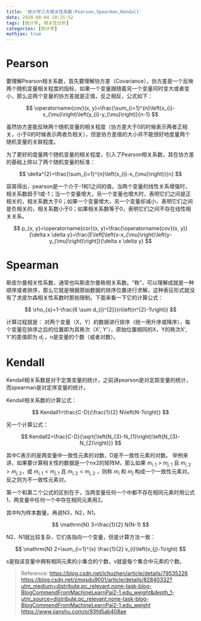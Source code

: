 ```yaml
---
title: '统计学三大相关性系数:Pearson,Spearman,Kendall'
date: 2020-08-04 10:25:52
tags: [统计学, 相关性分析]
categories: [统计学]
mathjax: true
---
```


# Pearson

要理解Pearson相关系数，首先要理解协方差（Covariance），协方差是一个反映两个随机变量相关程度的指标，如果一个变量跟随着另一个变量同时变大或者变小，那么这两个变量的协方差就是正值，反之相反，公式如下： 

$$
\operatorname{cov}(x, y)=\frac{\sum_{i=1}^{n}\left(x_{i}-x_{\mu}\right)\left(y_{i}-y_{\mu}\right)}{n-1}
$$

虽然协方差能反映两个随机变量的相关程度（协方差大于0的时候表示两者正相关，小于0的时候表示两者负相关），但是协方差值的大小并不能很好地度量两个随机变量的关联程度。

为了更好的度量两个随机变量的相关程度，引入了Pearson相关系数，其在协方差的基础上除以了两个随机变量的标准：

$$
\delta^{2}=\frac{\sum_{i=1}^{n}\left(x_{i}-x_{\mu}\right)}{n}
$$

容易得出，pearson是一个介于-1和1之间的值，当两个变量的线性关系增强时，相关系数趋于1或-1；当一个变量增大，另一个变量也增大时，表明它们之间是正相关的，相关系数大于0；如果一个变量增大，另一个变量却减小，表明它们之间是负相关的，相关系数小于0；如果相关系数等于0，表明它们之间不存在线性相关关系。

$$
p_{x, y}=\operatorname{cor}(x, y)=\frac{\operatorname{cov}(x, y)}{\delta x \delta y}=\frac{E\left[\left(x-x_{\mu}\right)\left(y-y_{\mu}\right)\right]}{\delta x \delta y}
$$

# Spearman

斯皮尔曼相关性系数，通常也叫斯皮尔曼秩相关系数。“秩”，可以理解成就是一种顺序或者排序，那么它就是根据原始数据的排序位置进行求解，这种表征形式就没有了求皮尔森相关性系数时那些限制。下面来看一下它的计算公式：

$$
\rho_{s}=1-\frac{6 \sum d_{i}^{2}}{n\left(n^{2}-1\right)}
$$

计算过程就是：
对两个变量（X，Y）的数据进行排序（统一用升序或降序），每个变量在排序之后的位置即为其秩次（X', Y'），原始位置相同的X，Y的秩次X', Y'的差值即为 $d_i$ 。n是变量的个数（或者对数）。

# Kendall

Kendall相关系数是对于定类变量的统计，之前讲pearson是对定距变量的统计，而spearman是对定序变量的统计。

Kendall相关系数的计算公式：

$$
Kendall1=\frac{C-D}{\frac{1}{2} N\left(N-1\right)}
$$

另一个计算公式：

$$
Kendall2=\frac{C-D}{\sqrt{\left(N_{3}-N_{1}\right)\left(N_{3}-N_{2}\right)}}
$$

其中C表示的是两变量中一致性元素的对数，D是不一致性元素的对数。
举例来讲，如果要计算相关性的数据是一个nx2的矩阵M，那么如果 $m_{i,1}$ > $m_{j,1}$ 且 $m_{i,2} > m_{j,2}$，或 $m_{i,1} < m_{j,1}$ 且 $m_{i,2} < m_{j,2}$ ，则称 $m_i$ 和 $m_j$ 构成一个一致性元素对。反之则为不一致性元素对。

第一个和第二个公式的区别在于，当两变量任何一个中都不存在相同元素时用公式1，两变量中任何一个中存在相同元素用2。

其中N为样本数量。再说N3，N2，N1。

$$
\mathrm{N} 3=\frac{1}{2} N(N-1)
$$

N2、N1就比较复杂，它们各指向一个变量，但是计算方法一致：

$$
\mathrm{N} 2=\sum_{i=1}^{s} \frac{1}{2} v_{i}\left(v_{j}-1\right)
$$

s是指该变量中拥有相同元素的小集合的个数，v就是每个集合中元素的个数。

> Reference:
> https://blog.csdn.net/ichuzhen/article/details/79535226
> https://blog.csdn.net/zmqsdu9001/article/details/82840332?utm_medium=distribute.pc_relevant.none-task-blog-BlogCommendFromMachineLearnPai2-1.edu_weight&depth_1-utm_source=distribute.pc_relevant.none-task-blog-BlogCommendFromMachineLearnPai2-1.edu_weight
> https://www.jianshu.com/p/93fd5ab408ae